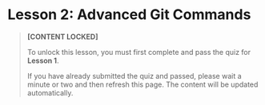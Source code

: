 # Lesson 2: Advanced Git Commands

> **[CONTENT LOCKED]**
>
> To unlock this lesson, you must first complete and pass the quiz for **Lesson 1**.
>
> If you have already submitted the quiz and passed, please wait a minute or two and then refresh this page. The content will be updated automatically.
